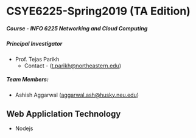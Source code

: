 # CSYE6225-Spring2019 (TA Edition)

##### Course - INFO 6225 Networking and Cloud Computing

##### Principal Investigator 
- Prof. Tejas Parikh
    - Contact - (t.parikh@northeastern.edu)

##### Team Members: 
- Ashish Aggarwal     (aggarwal.ash@husky.neu.edu)

## Web Appliclation Technology
- Nodejs

